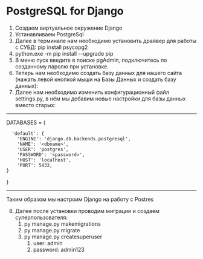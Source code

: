 # PostgreSQL for Django

1. Создаем виртуальное окружение Django
2. Устанавливаем PostgreSql
3. Далее в терминале нам необходимо установить драйвер для работы с СУБД: pip install psycopg2 
4. python.exe -m pip install --upgrade pip
5. В меню пуск введите в поиске pgAdmin, подключитесь по созданному паролю при установке.
6. Теперь нам необходимо создать базу данных для нашего сайта (нажать левой кнопкой мыши на Базы Данных и создать базу данных):
7. Далее нам необходимо изменить конфигурационный файл settings.py, в нём мы добавим новые настройки для базы данных вместо старых:
***
DATABASES = {

      'default': {
        'ENGINE': 'django.db.backends.postgresql',
        'NAME': '<dbname>',
        'USER': 'postgres',
        'PASSWORD': '<password>',
        'HOST': 'localhost',
        'PORT': 5432,
    }
}
***
Таким образом мы настроим Django на работу с Postres

8. Далее после установки проводим миграции и создаем суперпользователя:
   1. py manage.py makemigrations
   2. py manage.py migrate  
   3.  py manage.py createsuperuser
        1. user: admin
       2. password: admin123